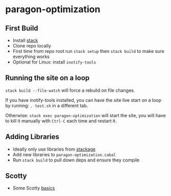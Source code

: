 # paragon-optimization

## First Build

* Install [stack](https://docs.haskellstack.org/en/stable/README/)
* Clone repo locally
* First time from repo root run `stack setup` then `stack build` to make sure
  everything works
* Optional for Linux: install `inotify-tools`

## Running the site on a loop

`stack build --file-watch` will force a rebuild on file changes.

If you have inotify-tools installed, you can have the site live start on a loop
by running: `. test.sh` in a different tab.

Otherwise: `stack exec paragon-optimization` will start the site, you will
have to kill it manually with `Ctrl-C` each time and restart it.

## Adding Libraries

* Ideally only use libraries from [stackage](https://www.stackage.org/)
* Add new libraries to `paragon-optimization.cabal`
* Run `stack build` to pull down deps and ensure they compile

## Scotty 

* Some Scotty [basics](http://seanhess.github.io/2015/08/19/practical-haskell-json-api.html)

